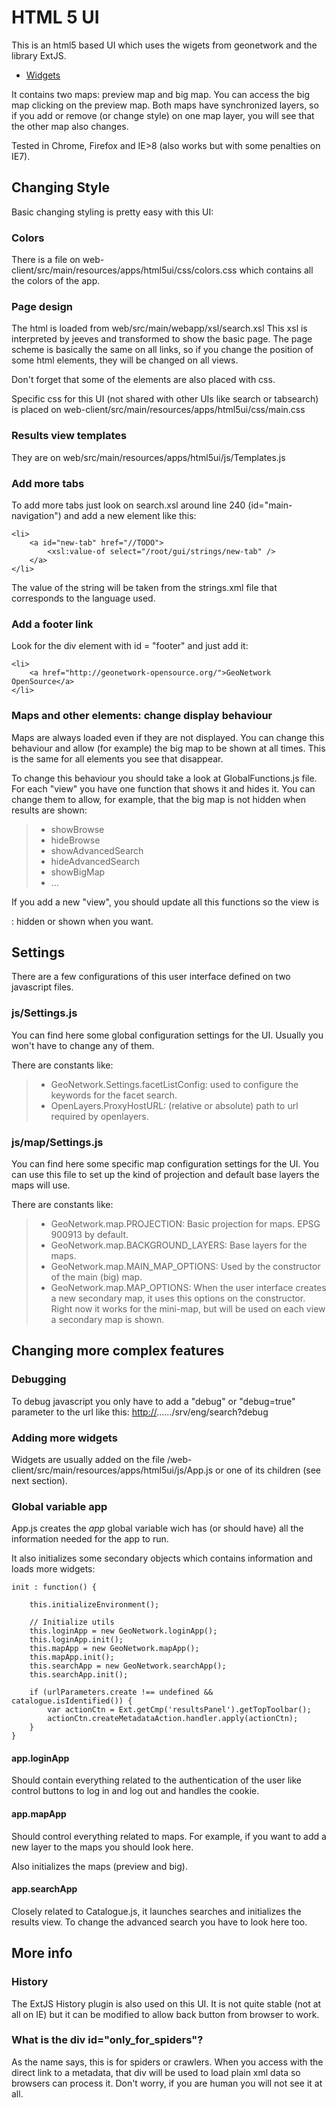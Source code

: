 # HTML 5 UI

This is an html5 based UI which uses the wigets from geonetwork and the library ExtJS.

-   [Widgets](../widgets/index.md)

It contains two maps: preview map and big map. You can access the big map clicking on the preview map. Both maps have synchronized layers, so if you add or remove (or change style) on one map layer, you will see that the other map also changes.

Tested in Chrome, Firefox and IE>8 (also works but with some penalties on IE7).

## Changing Style

Basic changing styling is pretty easy with this UI:

### Colors

There is a file on web-client/src/main/resources/apps/html5ui/css/colors.css which contains all the colors of the app.

### Page design

The html is loaded from web/src/main/webapp/xsl/search.xsl This xsl is interpreted by jeeves and transformed to show the basic page. The page scheme is basically the same on all links, so if you change the position of some html elements, they will be changed on all views.

Don't forget that some of the elements are also placed with css.

Specific css for this UI (not shared with other UIs like search or tabsearch) is placed on web-client/src/main/resources/apps/html5ui/css/main.css

### Results view templates

They are on web/src/main/resources/apps/html5ui/js/Templates.js

### Add more tabs

To add more tabs just look on search.xsl around line 240 (id="main-navigation") and add a new element like this:

    <li>
        <a id="new-tab" href="//TODO">
            <xsl:value-of select="/root/gui/strings/new-tab" />
        </a>
    </li>

The value of the string will be taken from the strings.xml file that corresponds to the language used.

### Add a footer link

Look for the div element with id = "footer" and just add it:

    <li>
        <a href="http://geonetwork-opensource.org/">GeoNetwork OpenSource</a>
    </li>

### Maps and other elements: change display behaviour

Maps are always loaded even if they are not displayed. You can change this behaviour and allow (for example) the big map to be shown at all times. This is the same for all elements you see that disappear.

To change this behaviour you should take a look at GlobalFunctions.js file. For each "view" you have one function that shows it and hides it. You can change them to allow, for example, that the big map is not hidden when results are shown:

> -   showBrowse
> -   hideBrowse
> -   showAdvancedSearch
> -   hideAdvancedSearch
> -   showBigMap
> -   \...

If you add a new "view", you should update all this functions so the view is

:   hidden or shown when you want.

## Settings

There are a few configurations of this user interface defined on two javascript files.

### js/Settings.js

You can find here some global configuration settings for the UI. Usually you won't have to change any of them.

There are constants like:

> -   GeoNetwork.Settings.facetListConfig: used to configure the keywords for the facet search.
> -   OpenLayers.ProxyHostURL: (relative or absolute) path to url required by openlayers.

### js/map/Settings.js

You can find here some specific map configuration settings for the UI. You can use this file to set up the kind of projection and default base layers the maps will use.

There are constants like:

> -   GeoNetwork.map.PROJECTION: Basic projection for maps. EPSG 900913 by default.
> -   GeoNetwork.map.BACKGROUND_LAYERS: Base layers for the maps.
> -   GeoNetwork.map.MAIN_MAP_OPTIONS: Used by the constructor of the main (big) map.
> -   GeoNetwork.map.MAP_OPTIONS: When the user interface creates a new secondary map, it uses this options on the constructor. Right now it works for the mini-map, but will be used on each view a secondary map is shown.

## Changing more complex features

### Debugging

To debug javascript you only have to add a "debug" or "debug=true" parameter to the url like this: <http://>\...\.../srv/eng/search?debug

### Adding more widgets

Widgets are usually added on the file /web-client/src/main/resources/apps/html5ui/js/App.js or one of its children (see next section).

### Global variable app

App.js creates the *app* global variable wich has (or should have) all the information needed for the app to run.

It also initializes some secondary objects which contains information and loads more widgets:

    init : function() {

        this.initializeEnvironment();

        // Initialize utils
        this.loginApp = new GeoNetwork.loginApp();
        this.loginApp.init();
        this.mapApp = new GeoNetwork.mapApp();
        this.mapApp.init();
        this.searchApp = new GeoNetwork.searchApp();
        this.searchApp.init();

        if (urlParameters.create !== undefined && catalogue.isIdentified()) {
            var actionCtn = Ext.getCmp('resultsPanel').getTopToolbar();
            actionCtn.createMetadataAction.handler.apply(actionCtn);
        }
    }

#### app.loginApp

Should contain everything related to the authentication of the user like control buttons to log in and log out and handles the cookie.

#### app.mapApp

Should control everything related to maps. For example, if you want to add a new layer to the maps you should look here.

Also initializes the maps (preview and big).

#### app.searchApp

Closely related to Catalogue.js, it launches searches and initializes the results view. To change the advanced search you have to look here too.

## More info

### History

The ExtJS History plugin is also used on this UI. It is not quite stable (not at all on IE) but it can be modified to allow back button from browser to work.

### What is the div id="only_for_spiders"?

As the name says, this is for spiders or crawlers. When you access with the direct link to a metadata, that div will be used to load plain xml data so browsers can process it. Don't worry, if you are human you will not see it at all.
